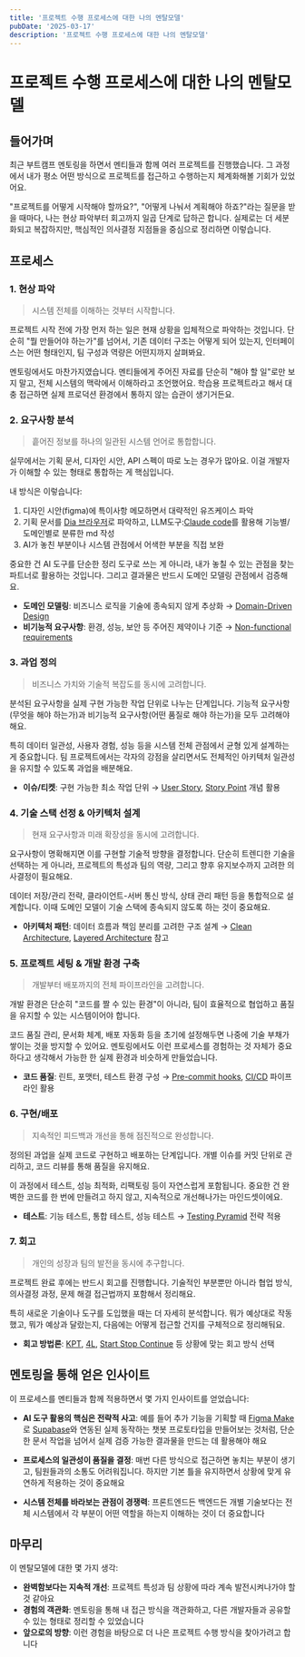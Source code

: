 ```yaml
---
title: '프로젝트 수행 프로세스에 대한 나의 멘탈모델'
pubDate: '2025-03-17'
description: '프로젝트 수행 프로세스에 대한 나의 멘탈모델'
---
```


# 프로젝트 수행 프로세스에 대한 나의 멘탈모델

## 들어가며

최근 부트캠프 멘토링을 하면서 멘티들과 함께 여러 프로젝트를 진행했습니다. 그 과정에서 내가 평소 어떤 방식으로 프로젝트를 접근하고 수행하는지 체계화해볼 기회가 있었어요.

"프로젝트를 어떻게 시작해야 할까요?", "어떻게 나눠서 계획해야 하죠?"라는 질문을 받을 때마다, 나는 현상 파악부터 회고까지 일곱 단계로 답하곤 합니다. 실제로는 더 세분화되고 복잡하지만, 핵심적인 의사결정 지점들을 중심으로 정리하면 이렇습니다.

## 프로세스

### 1. 현상 파악

> 시스템 전체를 이해하는 것부터 시작합니다.

프로젝트 시작 전에 가장 먼저 하는 일은 현재 상황을 입체적으로 파악하는 것입니다. 단순히 "뭘 만들어야 하는가"를 넘어서, 기존 데이터 구조는 어떻게 되어 있는지, 인터페이스는 어떤 형태인지, 팀 구성과 역량은 어떤지까지 살펴봐요.

멘토링에서도 마찬가지였습니다. 멘티들에게 주어진 자료를 단순히 "해야 할 일"로만 보지 말고, 전체 시스템의 맥락에서 이해하라고 조언했어요. 학습용 프로젝트라고 해서 대충 접근하면 실제 프로덕션 환경에서 통하지 않는 습관이 생기거든요.

### 2. 요구사항 분석

> 흩어진 정보를 하나의 일관된 시스템 언어로 통합합니다.

실무에서는 기획 문서, 디자인 시안, API 스펙이 따로 노는 경우가 많아요. 이걸 개발자가 이해할 수 있는 형태로 통합하는 게 핵심입니다.

내 방식은 이렇습니다:

1. 디자인 시안(figma)에 특이사항 메모하면서 대략적인 유즈케이스 파악
2. 기획 문서를 [Dia 브라우저](https://www.diabrowser.com/)로 파악하고, LLM도구:[Claude code](https://www.anthropic.com/claude-code)를 활용해 기능별/도메인별로 분류한 md 작성
3. AI가 놓친 부분이나 시스템 관점에서 어색한 부분을 직접 보완

중요한 건 AI 도구를 단순한 정리 도구로 쓰는 게 아니라, 내가 놓칠 수 있는 관점을 찾는 파트너로 활용하는 것입니다. 그리고 결과물은 반드시 도메인 모델링 관점에서 검증해요.

- **도메인 모델링**: 비즈니스 로직을 기술에 종속되지 않게 추상화 → [Domain-Driven Design](https://martinfowler.com/bliki/DomainDrivenDesign.html)
- **비기능적 요구사항**: 환경, 성능, 보안 등 주어진 제약이나 기준 → [Non-functional requirements](https://en.wikipedia.org/wiki/Non-functional_requirement)

### 3. 과업 정의

> 비즈니스 가치와 기술적 복잡도를 동시에 고려합니다.

분석된 요구사항을 실제 구현 가능한 작업 단위로 나누는 단계입니다. 기능적 요구사항(무엇을 해야 하는가)과 비기능적 요구사항(어떤 품질로 해야 하는가)을 모두 고려해야 해요.

특히 데이터 일관성, 사용자 경험, 성능 등을 시스템 전체 관점에서 균형 있게 설계하는 게 중요합니다. 팀 프로젝트에서는 각자의 강점을 살리면서도 전체적인 아키텍처 일관성을 유지할 수 있도록 과업을 배분해요.

- **이슈/티켓**: 구현 가능한 최소 작업 단위 → [User Story](https://www.atlassian.com/agile/project-management/user-stories), [Story Point](https://www.atlassian.com/agile/project-management/estimation) 개념 활용

### 4. 기술 스택 선정 & 아키텍처 설계

> 현재 요구사항과 미래 확장성을 동시에 고려합니다.

요구사항이 명확해지면 이를 구현할 기술적 방향을 결정합니다. 단순히 트렌디한 기술을 선택하는 게 아니라, 프로젝트의 특성과 팀의 역량, 그리고 향후 유지보수까지 고려한 의사결정이 필요해요.

데이터 저장/관리 전략, 클라이언트-서버 통신 방식, 상태 관리 패턴 등을 통합적으로 설계합니다. 이때 도메인 모델이 기술 스택에 종속되지 않도록 하는 것이 중요해요.

- **아키텍처 패턴**: 데이터 흐름과 책임 분리를 고려한 구조 설계 → [Clean Architecture](https://blog.cleancoder.com/uncle-bob/2012/08/13/the-clean-architecture.html), [Layered Architecture](https://martinfowler.com/bliki/LayeredArchitecture.html) 참고

### 5. 프로젝트 세팅 & 개발 환경 구축

> 개발부터 배포까지의 전체 파이프라인을 고려합니다.

개발 환경은 단순히 "코드를 짤 수 있는 환경"이 아니라, 팀이 효율적으로 협업하고 품질을 유지할 수 있는 시스템이어야 합니다.

코드 품질 관리, 문서화 체계, 배포 자동화 등을 초기에 설정해두면 나중에 기술 부채가 쌓이는 것을 방지할 수 있어요. 멘토링에서도 이런 프로세스를 경험하는 것 자체가 중요하다고 생각해서 가능한 한 실제 환경과 비슷하게 만들었습니다.

- **코드 품질**: 린트, 포맷터, 테스트 환경 구성 → [Pre-commit hooks](https://pre-commit.com/), [CI/CD](https://www.redhat.com/en/topics/devops/what-is-ci-cd) 파이프라인 활용

### 6. 구현/배포

> 지속적인 피드백과 개선을 통해 점진적으로 완성합니다.

정의된 과업을 실제 코드로 구현하고 배포하는 단계입니다. 개별 이슈를 커밋 단위로 관리하고, 코드 리뷰를 통해 품질을 유지해요.

이 과정에서 테스트, 성능 최적화, 리팩토링 등이 자연스럽게 포함됩니다. 중요한 건 완벽한 코드를 한 번에 만들려고 하지 않고, 지속적으로 개선해나가는 마인드셋이에요.

- **테스트**: 기능 테스트, 통합 테스트, 성능 테스트 → [Testing Pyramid](https://martinfowler.com/bliki/TestPyramid.html) 전략 적용

### 7. 회고

> 개인의 성장과 팀의 발전을 동시에 추구합니다.

프로젝트 완료 후에는 반드시 회고를 진행합니다. 기술적인 부분뿐만 아니라 협업 방식, 의사결정 과정, 문제 해결 접근법까지 포함해서 정리해요.

특히 새로운 기술이나 도구를 도입했을 때는 더 자세히 분석합니다. 뭐가 예상대로 작동했고, 뭐가 예상과 달랐는지, 다음에는 어떻게 접근할 건지를 구체적으로 정리해둬요.

- **회고 방법론**: [KPT](<https://en.wikipedia.org/wiki/KPT_(software_development)>), [4L](https://retrospectivewiki.org/index.php?title=4_Ls_Retrospective), [Start Stop Continue](https://retrospectivewiki.org/index.php?title=Start_Stop_Continue) 등 상황에 맞는 회고 방식 선택

## 멘토링을 통해 얻은 인사이트

이 프로세스를 멘티들과 함께 적용하면서 몇 가지 인사이트를 얻었습니다:

- **AI 도구 활용의 핵심은 전략적 사고**: 예를 들어 추가 기능을 기획할 때 [Figma Make](https://help.figma.com/hc/en-us/articles/1500005362262-Create-prototypes-with-Figma)로 [Supabase](https://supabase.com/)와 연동된 실제 동작하는 챗봇 프로토타입을 만들어보는 것처럼, 단순한 문서 작업을 넘어서 실제 검증 가능한 결과물을 만드는 데 활용해야 해요

- **프로세스의 일관성이 품질을 결정**: 매번 다른 방식으로 접근하면 놓치는 부분이 생기고, 팀원들과의 소통도 어려워집니다. 하지만 기본 틀을 유지하면서 상황에 맞게 유연하게 적용하는 것이 중요해요

- **시스템 전체를 바라보는 관점이 경쟁력**: 프론트엔드든 백엔드든 개별 기술보다는 전체 시스템에서 각 부분이 어떤 역할을 하는지 이해하는 것이 더 중요합니다

## 마무리

이 멘탈모델에 대한 몇 가지 생각:

- **완벽함보다는 지속적 개선**: 프로젝트 특성과 팀 상황에 따라 계속 발전시켜나가야 할 것 같아요
- **경험의 객관화**: 멘토링을 통해 내 접근 방식을 객관화하고, 다른 개발자들과 공유할 수 있는 형태로 정리할 수 있었습니다
- **앞으로의 방향**: 이런 경험을 바탕으로 더 나은 프로젝트 수행 방식을 찾아가려고 합니다
